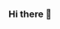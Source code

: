 ### Hi there 👋

<!--
**RyanXXYC/RyanXXYC** is a ✨ _special_ ✨ repository because its `README.md` (this file) appears on your GitHub profile.

Here are some ideas to get you started:

- 🔭 I’m currently working on ...
- 🌱 I’m currently learning ...
- 👯 I’m looking to collaborate on ...
- 🤔 I’m looking for help with ...
- 💬 Ask me about ...
- 📫 How to reach me: xueyxi@uw.edu
- 😄 Pronouns: ...
- ⚡ Fun fact: ...
-->
